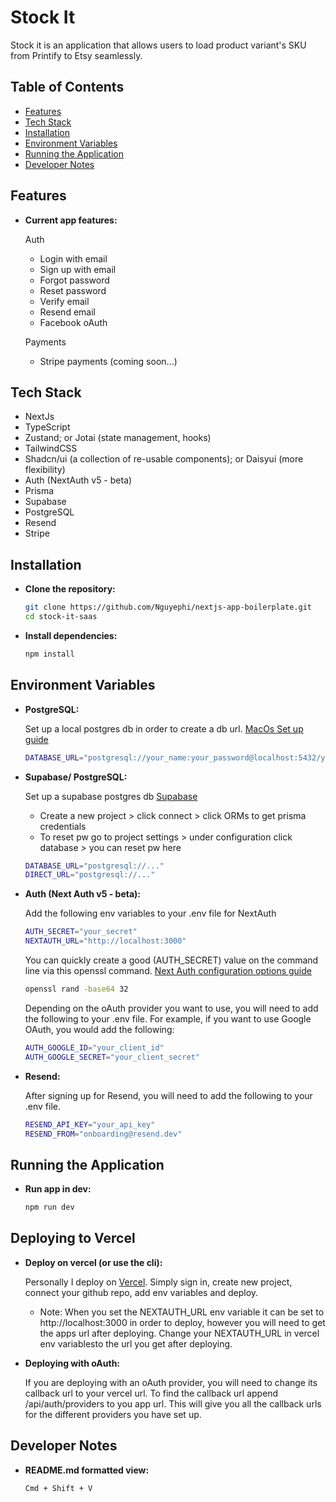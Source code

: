 # Stock It

Stock it is an application that allows users to load product variant's SKU from Printify to Etsy seamlessly.

## Table of Contents

- [Features](#features)
- [Tech Stack](#tech-stack)
- [Installation](#installation)
- [Environment Variables](#environment-variables)
- [Running the Application](#running-the-application)
- [Developer Notes](#developer-notes)

## Features

- **Current app features:**
   
    Auth
    - Login with email
    - Sign up with email
    - Forgot password
    - Reset password
    - Verify email
    - Resend email
    - Facebook oAuth

    Payments
    - Stripe payments (coming soon...)

## Tech Stack

- NextJs
- TypeScript
- Zustand; or Jotai (state management, hooks)
- TailwindCSS
- Shadcn/ui (a collection of re-usable components); or Daisyui (more flexibility)
- Auth (NextAuth v5 - beta)
- Prisma
- Supabase
- PostgreSQL
- Resend
- Stripe

## Installation

- **Clone the repository:**

    ```sh
    git clone https://github.com/Nguyephi/nextjs-app-boilerplate.git
    cd stock-it-saas
    ```

- **Install dependencies:**

    ```sh
    npm install
    ```

## Environment Variables

- **PostgreSQL:**

    Set up a local postgres db in order to create a db url.
    [MacOs Set up guide](https://dev.to/rinsama77/easy-setup-postgresql-on-macos-37ii)

    ```sh
    DATABASE_URL="postgresql://your_name:your_password@localhost:5432/your_db_name"
    ```

- **Supabase/ PostgreSQL:**

    Set up a supabase postgres db
    [Supabase](https://supabase.com/)
    - Create a new project > click connect > click ORMs to get prisma credentials
    - To reset pw go to project settings > under configuration click database > you can reset pw here

    ```sh
    DATABASE_URL="postgresql://..."
    DIRECT_URL="postgresql://..."
    ```

- **Auth (Next Auth v5 - beta):**

    Add the following env variables to your .env file for NextAuth

    ```sh
    AUTH_SECRET="your_secret"
    NEXTAUTH_URL="http://localhost:3000"
    ```

    You can quickly create a good (AUTH_SECRET) value on the command line via this openssl command.
    [Next Auth configuration options guide](https://next-auth.js.org/configuration/options)
    ```sh
    openssl rand -base64 32
    ```

    Depending on the oAuth provider you want to use, you will need to add the following to your .env file. For example, if you want to use Google OAuth, you would add the following:
    ```sh
    AUTH_GOOGLE_ID="your_client_id"
    AUTH_GOOGLE_SECRET="your_client_secret"
    ```

- **Resend:**

    After signing up for Resend, you will need to add the following to your .env file.

    ```sh
    RESEND_API_KEY="your_api_key"
    RESEND_FROM="onboarding@resend.dev"
    ```

## Running the Application

- **Run app in dev:**

    ```sh
    npm run dev
    ```
## Deploying to Vercel

- **Deploy on vercel (or use the cli):**

    Personally I deploy on [Vercel](https://vercel.com/). Simply sign in, create new project, connect your github repo, add env variables and deploy.
    - Note: When you set the NEXTAUTH_URL env variable it can be set to http://localhost:3000 in order to deploy, however you will need to get the apps url after deploying. Change your NEXTAUTH_URL in vercel env variablesto the url you get after deploying.

- **Deploying with oAuth:**

    If you are deploying with an oAuth provider, you will need to change its callback url to your vercel url. To find the callback url append /api/auth/providers to you app url. This will give you all the callback urls for the different providers you have set up.
  
## Developer Notes

- **README.md formatted view:**

    ```sh
    Cmd + Shift + V
    ```
